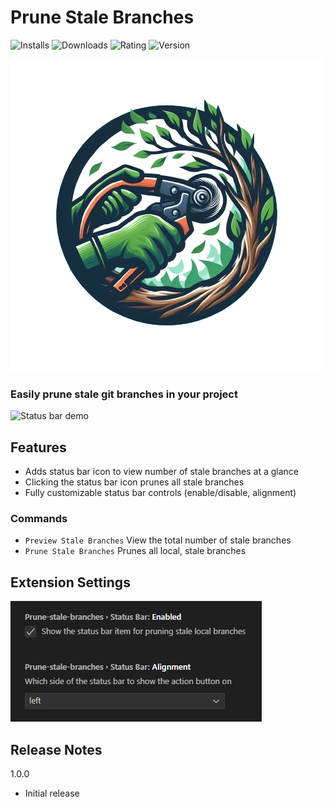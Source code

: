 # Prune Stale Branches

![Installs](https://vsmarketplacebadges.dev/installs/xadamxk.prune-stale-branches.svg) ![Downloads](https://vsmarketplacebadges.dev/downloads/xadamxk.prune-stale-branches.svg) ![Rating](https://vsmarketplacebadges.dev/rating/xadamxk.prune-stale-branches.svg) ![Version](https://vsmarketplacebadges.dev/version/xadamxk.prune-stale-branches.svg)

![logo](./images/logo-transparent.png)

### Easily prune stale git branches in your project

![Status bar demo](./images/demo.gif)

## Features

- Adds status bar icon to view number of stale branches at a glance
- Clicking the status bar icon prunes all stale branches
- Fully customizable status bar controls (enable/disable, alignment)

### Commands

- `Preview Stale Branches` View the total number of stale branches
- `Prune Stale Branches` Prunes all local, stale branches

## Extension Settings

![Extension settings](./images/settings.png)

## Release Notes

1.0.0

- Initial release
